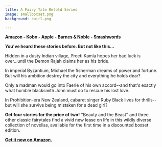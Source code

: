 ```yaml
---
title: A Fairy Tale Retold Series
image: smallboxset.png
background: swirl.png

---
```


**[Amazon](https://www.amazon.com/Beasts-Queens-Fairy-Retold-Books-ebook/dp/B06Y1VNXP8/) - [Kobo](https://www.kobo.com/au/en/ebook/beasts-and-queens-a-fairy-tale-retold-books-1-4) - [Apple](https://itunes.apple.com/cy/book/beasts-and-queens-a-fairy-tale-retold-books-1-4/id1292115047?mt=11) - [Barnes & Noble](https://www.barnesandnoble.com/w/beasts-and-queens-suzannah-rowntree/1127176101?ean=2940154573488) - [Smashwords](https://www.smashwords.com/books/view/751347)**

**You've heard these stories before. But not like this...**

Hidden in a dusty Indian village, Preeti Kamla hopes her bad luck is over...until the Demon Rajah claims her as his bride.

In imperial Byzantium, Michael the fisherman dreams of power and fortune. But will his ambition destroy the city and everything he holds dear?

Only a madman would go into Faerie of his own accord--and that's exactly what humble blacksmith John must do to rescue his lost love.

In Prohibition-era New Zealand, cabaret singer Ruby Black lives for thrills--but will she survive being mistaken for a dead girl?

**Get four stories for the price of two!** "Beauty and the Beast" and three other classic fairytales find a vivid new lease on life in this wildly diverse collection of novellas, available for the first time in a discounted boxset edition.

**[<i class="fa fa-amazon" aria-hidden="true"></i> Get it now on Amazon.](https://www.amazon.com/gp/product/B06Y1VNXP8/ref=as_li_qf_sp_asin_il_tl?ie=UTF8&tag=suzannahsite-20&camp=1789&creative=9325&linkCode=as2&creativeASIN=B06Y1VNXP8&linkId=84c315068759650819f8acaa000b8867)**
